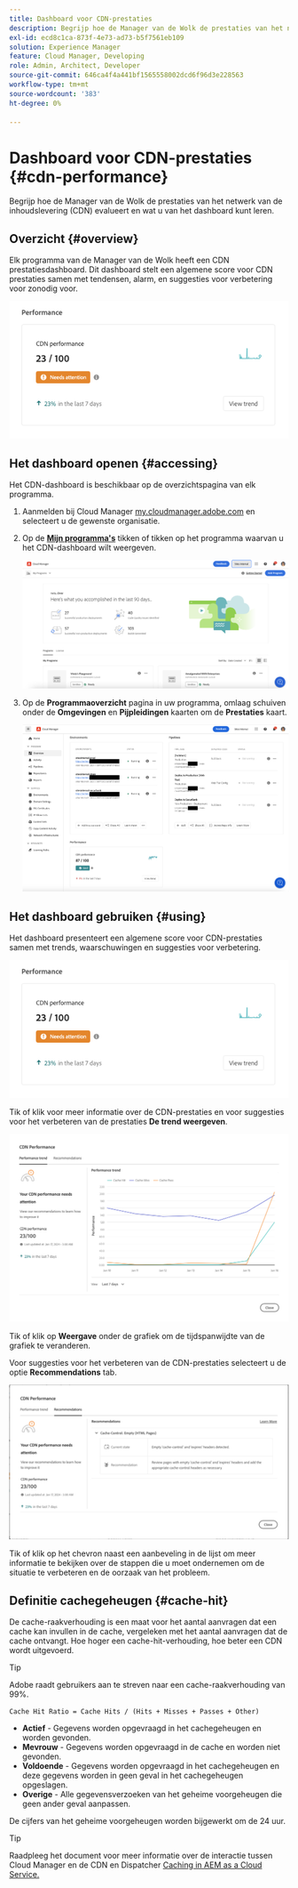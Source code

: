 ```yaml
---
title: Dashboard voor CDN-prestaties
description: Begrijp hoe de Manager van de Wolk de prestaties van het netwerk van de inhoudslevering (CDN) evalueert en wat u van het dashboard kunt leren.
exl-id: ecd8c1ca-873f-4e73-ad73-b5f7561eb109
solution: Experience Manager
feature: Cloud Manager, Developing
role: Admin, Architect, Developer
source-git-commit: 646ca4f4a441bf1565558002dcd6f96d3e228563
workflow-type: tm+mt
source-wordcount: '383'
ht-degree: 0%

---
```


# Dashboard voor CDN-prestaties {#cdn-performance}

Begrijp hoe de Manager van de Wolk de prestaties van het netwerk van de inhoudslevering (CDN) evalueert en wat u van het dashboard kunt leren.

## Overzicht {#overview}

Elk programma van de Manager van de Wolk heeft een CDN prestatiesdashboard. Dit dashboard stelt een algemene score voor CDN prestaties samen met tendensen, alarm, en suggesties voor verbetering voor zonodig voor.

![CDN-prestatiedashboard](assets/cdn-performance-dashboard.png)

## Het dashboard openen {#accessing}

Het CDN-dashboard is beschikbaar op de overzichtspagina van elk programma.

1. Aanmelden bij Cloud Manager [my.cloudmanager.adobe.com](https://my.cloudmanager.adobe.com/) en selecteert u de gewenste organisatie.

1. Op de **[Mijn programma&#39;s](/help/implementing/cloud-manager/navigation.md#my-programs)** tikken of tikken op het programma waarvan u het CDN-dashboard wilt weergeven.

   ![Pagina Mijn programma&#39;s](assets/my-programs.png)

1. Op de **Programmaoverzicht** pagina in uw programma, omlaag schuiven onder de **Omgevingen** en **Pijpleidingen** kaarten om de **Prestaties** kaart.

   ![Prestaties](assets/cdn-performance-overview.png)

## Het dashboard gebruiken {#using}

Het dashboard presenteert een algemene score voor CDN-prestaties samen met trends, waarschuwingen en suggesties voor verbetering.

![CDN-prestatiedashboard](assets/cdn-performance-dashboard.png)

Tik of klik voor meer informatie over de CDN-prestaties en voor suggesties voor het verbeteren van de prestaties **De trend weergeven**.

![Prestatieontwikkeling](assets/cdn-performance-trend.png)

Tik of klik op **Weergave** onder de grafiek om de tijdspanwijdte van de grafiek te veranderen.

Voor suggesties voor het verbeteren van de CDN-prestaties selecteert u de optie **Recommendations** tab.

![CDN-aanbevelingen](assets/cdn-performance-recommendations.png)

Tik of klik op het chevron naast een aanbeveling in de lijst om meer informatie te bekijken over de stappen die u moet ondernemen om de situatie te verbeteren en de oorzaak van het probleem.

## Definitie cachegeheugen {#cache-hit}

De cache-raakverhouding is een maat voor het aantal aanvragen dat een cache kan invullen in de cache, vergeleken met het aantal aanvragen dat de cache ontvangt. Hoe hoger een cache-hit-verhouding, hoe beter een CDN wordt uitgevoerd.

>[!TIP]
>
>Adobe raadt gebruikers aan te streven naar een cache-raakverhouding van 99%.

```text
Cache Hit Ratio = Cache Hits / (Hits + Misses + Passes + Other)
```

* **Actief** - Gegevens worden opgevraagd in het cachegeheugen en worden gevonden.
* **Mevrouw** - Gegevens worden opgevraagd in de cache en worden niet gevonden.
* **Voldoende** - Gegevens worden opgevraagd in het cachegeheugen en deze gegevens worden in geen geval in het cachegeheugen opgeslagen.
* **Overige** - Alle gegevensverzoeken van het geheime voorgeheugen die geen ander geval aanpassen.

De cijfers van het geheime voorgeheugen worden bijgewerkt om de 24 uur.

>[!TIP]
>
>Raadpleeg het document voor meer informatie over de interactie tussen Cloud Manager en de CDN en Dispatcher [Caching in AEM as a Cloud Service.](/help/implementing/dispatcher/caching.md)
